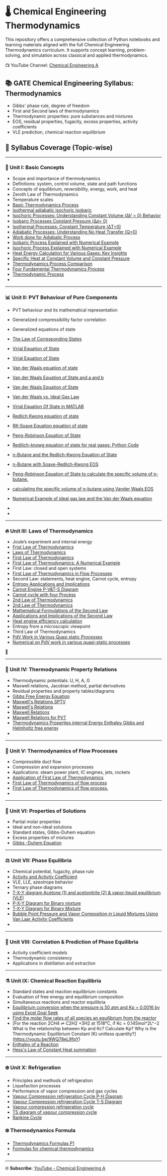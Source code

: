 # 🌡️ Chemical Engineering Thermodynamics

This repository offers a comprehensive collection of Python notebooks and learning materials aligned with the full Chemical Engineering Thermodynamics curriculum. It supports concept learning, problem-solving, and simulation across classical and applied thermodynamics.

 
📺 YouTube Channel: [Chemical Engineering A](https://www.youtube.com/@chemicalengineeringA)

## 📚  GATE Chemical Engineering Syllabus: Thermodynamics
- Gibbs' phase rule, degree of freedom
- First and Second laws of thermodynamics
- Thermodynamic properties: pure substances and mixtures
- EOS, residual properties, fugacity, excess properties, activity coefficients
- VLE prediction, chemical reaction equilibrium
  
## 📘 Syllabus Coverage (Topic-wise)

---

### 🧪 Unit I: Basic Concepts
- Scope and importance of thermodynamics
- Definitions: system, control volume, state and path functions
- Concepts of equilibrium, reversibility, energy, work, and heat
- Zeroth Law of Thermodynamics
- Temperature scales
- [Basic Thermodynamics Process](https://youtube.com/shorts/EP5mhrBLT6s)
- [Isothermal adiabatic isochoric isobaric](https://youtube.com/shorts/PZoay-MLHXo)
- [Isochoric Processes: Understanding Constant Volume (Δ𝑉 = 0) Behavior ](https://youtu.be/1FKkBLQeSKw)
- [Isobaric Processes Constant Pressure (Δ𝑝= 0)](https://youtu.be/tWZiGlBPRmw)
- [Isothermal Processes: Constant Temperature (ΔT=0)](https://youtu.be/AZUZddnIeC8)
- [Adiabatic Processes: Understanding No Heat Transfer (Q=0)](https://youtu.be/biMxPSH5Czw)
- [Work done for Adiabatic Process](https://youtube.com/shorts/VbUtfq6vBLA)
- [Isobaric Process Explained with Numerical Example](https://youtu.be/DJZK1x9Xfew)
- [Isochoric Process Explained with Numerical Example](https://youtu.be/c1hLAE1NwoQ)
- [Heat Energy Calculation for Various Gases: Key Insights](https://youtu.be/pbZoV8t1dTI)
- [Specific Heat at Constant Volume and Constant Pressure](https://youtube.com/shorts/YFMWTL-AY6I)
- [Thermodynamics Process Comparison](https://youtube.com/shorts/x3doAQXd1F8)
- [Four Fundamental Thermodynamics Process](https://youtube.com/shorts/tMNxzgvHZfo)
- [Thermodynamic Process](https://youtube.com/shorts/apvlEtCQd0g)
- 



---

### 📊 Unit II: PVT Behaviour of Pure Components
- PVT behaviour and its mathematical representation
- Generalized compressibility factor correlation
- Generalized equations of state
- [The Law of Corresponding States ](https://youtube.com/shorts/gPzrrft2RVw)
- [Virial Equation of State](https://youtu.be/tzu0K2SrnDw)
- [Virial Equation of State](https://youtube.com/shorts/5XHQbPQMfs0)
- [Van der Waals equation of state](https://youtube.com/shorts/otoFvLKL-ac)
- [Van der Waals Equation of State and a and b](https://youtube.com/shorts/YSeDt9I0vYk)
- [Van der Waals Equation of State](https://youtube.com/shorts/hRnq9oU4eIk)
- [Van der Waals vs. Ideal Gas Law](https://youtube.com/shorts/N3f0U4KDKO4)
- [Virial Equation Of State in MATLAB](https://youtu.be/Wo-O7T5TaCA)
- [Redlich Kwong equation of state](https://youtu.be/yMB0wuQpqdU)
- [RK-Soave Equation equation of state](https://youtu.be/4RjO2o4nEy0)
- [Peng-Robinson Equation of State](https://youtu.be/fup_836s1M0)
- [Redilich-knowg equation of state for real gases: Python Code](https://youtu.be/NPVAEiCsdss)
- [n-Butane and the Redlich-Kwong Equation of State](https://youtu.be/w3KpX6JZPzY)
- [n-Butane with Soave-Redlich-Kwong EOS](https://youtu.be/6vMoJA8UGzM)
- [Peng-Robinson Equation of State to calculate the specific volume of n-butane.](https://youtu.be/Ae-cgv1DUW0)
- [calculating the specific volume of n-butane using Vander Waals EOS](https://youtu.be/uRE9GkafcYQ)
- [Numerical Example of ideal gas law and the Van der Waals equation](https://youtube.com/shorts/p26nYtNv2AQ)
- 

- 



---

### 🔥 Unit III: Laws of Thermodynamics
- Joule’s experiment and internal energy
- [Frist Law of Thermodynamics ](https://youtube.com/shorts/6JBWmAHn8Dk)
- [Laws of Thermodynamics](https://youtube.com/shorts/rXY026pxkec)
- [First Law of Thermodynamics](https://youtube.com/shorts/UzAY2xCS7X4)
- [ First Law of Thermodynamics: A Numerical Example](https://youtu.be/lBBIH5wT-qc)
- First Law: closed and open systems
- [First Law of Thermodynamics in Flow Processes](https://youtu.be/dEQR9G-75zU)
- Second Law: statements, heat engine, Carnot cycle, entropy
- [Entropy Applications and Implications](https://youtube.com/shorts/eYjC5rY79E8)
- [Carnot Engine P-V&T-S Diagram](https://youtube.com/shorts/jzWu4bEYj2c)
- [Carnot cycle with four Process](https://youtube.com/shorts/MAb_Zh4ZJ6U)
- [2nd Law of Thermodynamics](https://youtube.com/shorts/IiVHaSfktrU)
- [2nd Law of Thermodynamics](https://youtube.com/shorts/UWginyiOESE)
- [Mathematical Formulations of the Second Law ](https://youtube.com/shorts/--F2s5m3eD8)
- [Applications and Implications of the Second Law](https://youtube.com/shorts/g7VR-oAI5_g)
- [Heat engine efficiency calculation](https://youtube.com/shorts/sYbaP1eX1Ms)
- Entropy from a microscopic viewpoint
- Third Law of Thermodynamics
- [PdV Work in Various Quasi static Processes](https://youtu.be/11WJ8B1Alvo)
- [Numerical on PdV work in various quasi-static processes](https://youtu.be/w-d-ZeAaAfs)

📁

---

### 📐 Unit IV: Thermodynamic Property Relations
- Thermodynamic potentials: U, H, A, G
- Maxwell relations, Jacobian method, partial derivatives
- Residual properties and property tables/diagrams
- [Gibbs Free Energy Equation](https://youtube.com/shorts/E2V87ZloJVo)
- [Maxwell's Relations SPTV ](https://youtube.com/shorts/m5SpsAoNq38)
- [Maxwell's Relations](https://youtube.com/shorts/nrc3jFTWESs)
- [Maxwell Relations ](https://youtube.com/shorts/mekd4No7JyI)
- [Maxwell Relations for PVT](https://youtube.com/shorts/JwPFHg8D2xo)
- [Thermodynamics Properties internal Energy Enthalpy Gibbs and  Helmholtz free energy](https://youtube.com/shorts/8HDmMz3npWw)
- 



---

### 🚀 Unit V: Thermodynamics of Flow Processes

- Compressible duct flow
- Compression and expansion processes
- Applications: steam power plant, IC engines, jets, rockets
- [Application of First Law of Thermodynamics](https://youtube.com/shorts/0B78B-grNLU)
- [First Law of Thermodynamics of flow process](https://youtube.com/shorts/KkamsK_y_8w)
- [First Law of Thermodynamics of flow process.](https://youtube.com/shorts/NTDLCjXnNnQ)
- 



---

### 🧪 Unit VI: Properties of Solutions
- Partial molar properties
- Ideal and non-ideal solutions
- Standard states, Gibbs-Duhem equation
- Excess properties of mixtures
- [Gibbs -Duhem Equation ](https://youtube.com/shorts/-rp6yCc5kDk)



---

### ⚖️ Unit VII: Phase Equilibria
- Chemical potential, fugacity, phase rule
- [Activity and Activity Coefficient](https://youtube.com/shorts/2sn8HtvmW7g)
- VLE, LLE, azeotrope behavior
- Ternary phase diagrams
- [T-X-Y diagram  Acetone (1) and acetonitrile (2) & vapor-liquid equilibrium (VLE)](https://youtu.be/wc3wlsDreZs)
- [P-X-Y Diagram for Binary mixture ](https://youtu.be/o-X4SOS4h8g)
- [T-X-Y Diagram for Binary Mixture ](https://youtu.be/sBa7W3pPDMY)
- [Bubble Point Pressure and Vapor Composition in Liquid Mixtures Using Van Laar Activity Coefficients](https://youtu.be/sQU_ZLf6Dlc)
- 



---

### 🔄 Unit VIII: Correlation & Prediction of Phase Equilibria
- Activity coefficient models
- Thermodynamic consistency
- Applications in distillation and extraction



---

### ⚗️ Unit IX: Chemical Reaction Equilibria
- Standard states and reaction equilibrium constants
- Evaluation of free energy and equilibrium composition
- Simultaneous reactions and reactor equilibria
- [Equilibrium conversion when the pressure is 50 atm and Kp = 0.0016 by using  Excel Goal Seek](https://youtu.be/h7PHk5JXTQg)
- [Find the molar flow rates of all species  an equilibrium from the reactor](https://youtu.be/qkPUW8sHpC4)
- [For the reaction 2CH4 ⇌ C2H2 +3H2 at 1518°C, if Kc = 0.145mol^2L^−2 What is the relationship between Kp and Kc? Calculate Kp? Why is the Thermodynamic Equilibrium Constant (K) unitless quantity?] (https://youtu.be/9WQ78eL9fqY)
- [Enthalpy of a Reaction](https://youtube.com/shorts/G6JfmtbZN20)
- [Hess's Law of Constant Heat summation](https://youtube.com/shorts/h5ICM07-Z2o)



---

### ❄️ Unit X: Refrigeration
- Principles and methods of refrigeration
- Liquefaction processes
- Performance of vapor compression and gas cycles
- [Vapour Compression refrigeration Cycle P-H Diagram](https://youtube.com/shorts/5FymgHU1Mxc)
- [Vapour Compression refrigeration Cycle T-S Diagram](https://youtube.com/shorts/I9QaQm_n0pQ)
- [Vapour compression refrigeration cycle](https://youtube.com/shorts/uBnsh2m8Rxs)
- [TS diagram of vapour compression cycle ](https://youtube.com/shorts/UB7kXoL94gs)
- [Rankine Cycle](https://youtube.com/shorts/uQ-Ry7zdDss)

### ❄️ Thermodynamics Formula
- [Thermodynamics Formulas P1](https://youtube.com/shorts/3_dMT3U1aOU)
- [Formulas for chemical thermodynamics](https://youtube.com/shorts/8JDBIuWHNTE)
- 

---


🌐 **Subscribe**: [YouTube - Chemical Engineering A](https://www.youtube.com/@chemicalengineeringA)
